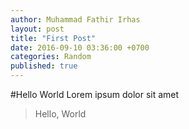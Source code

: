 ```yaml
---
author: Muhammad Fathir Irhas
layout: post
title: "First Post"
date: 2016-09-10 03:36:00 +0700
categories: Random
published: true
---
```


#Hello World
Lorem ipsum dolor sit amet

> Hello, World

